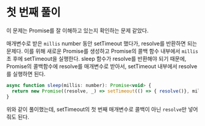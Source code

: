 # 첫 번째 풀이

이 문제는 Promise를 잘 이해하고 있는지 확인하는 문제 같았다.  
  
매개변수로 받은 `millis` number 동안 setTimeout 했다가, resolve를 반환하면 되는 문제다. 이를 위해 새로운 Promise를 생성하고 Promise의 콜백 함수 내부에서 `millis`초 후에 setTimeout을 실행한다. sleep 함수가 resolve를 반환해야 되기 때문에, Promise의 콜백함수에 resolve를 매개변수로 받아서, setTimeout 내부에서 resolve를 실행하면 된다.

```js
async function sleep(millis: number): Promise<void> {
  return new Promise((resolve, _) => setTimeout(() => { resolve()}, millis));
}
```

위와 같이 풀이했는데, setTimeout의 첫 번째 매개변수로 콜백이 아닌 `resolve`만 넣어줘도 된다.